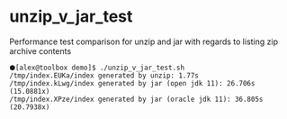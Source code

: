 # unzip_v_jar_test
Performance test comparison for unzip and jar with regards to listing zip archive contents

```
⬢[alex@toolbox demo]$ ./unzip_v_jar_test.sh 
/tmp/index.EUKa/index generated by unzip: 1.77s
/tmp/index.kLwg/index generated by jar (open jdk 11): 26.706s (15.0881x)
/tmp/index.XPze/index generated by jar (oracle jdk 11): 36.805s (20.7938x)
```
